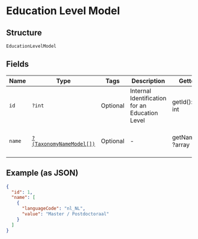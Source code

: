 
# Education Level Model

## Structure

`EducationLevelModel`

## Fields

| Name | Type | Tags | Description | Getter | Setter |
|  --- | --- | --- | --- | --- | --- |
| `id` | `?int` | Optional | Internal Identification for an Education Level | getId(): ?int | setId(?int id): void |
| `name` | [`?(TaxonomyNameModel[])`](../../doc/models/taxonomy-name-model.md) | Optional | - | getName(): ?array | setName(?array name): void |

## Example (as JSON)

```json
{
  "id": 1,
  "name": [
    {
      "languageCode": "nl_NL",
      "value": "Master / Postdoctoraal"
    }
  ]
}
```

